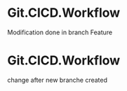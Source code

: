 # Git.CICD.Workflow
Modification done in branch Feature
# Git.CICD.Workflow
change after new branche created